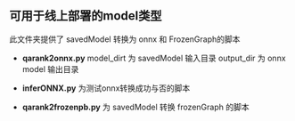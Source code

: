 
## 可用于线上部署的model类型
此文件夹提供了 savedModel 转换为 onnx 和 FrozenGraph的脚本

* **qarank2onnx.py**
  model_dirt 为 savedModel 输入目录
  output_dir 为 onnx model 输出目录

* **inferONNX.py**
  为测试onnx转换成功与否的脚本

* **qarank2frozenpb.py**
  为 savedModel 转换 frozenGraph 的脚本
